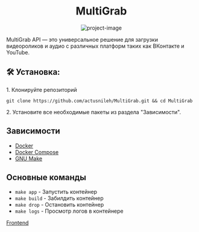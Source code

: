 <h1 align="center" id="title">MultiGrab</h1>

<p align="center"><img src="https://socialify.git.ci/actusnileh/MultiGrab/image?font=Inter&language=1&logo=https%3A%2F%2Fi.ibb.co%2Fzmb0Sym%2F51454cdae7db.png&name=1&pattern=Signal&stargazers=1&theme=Auto" alt="project-image"></p>

<p id="description">MultiGrab API — это универсальное решение для загрузки видеороликов и аудио с различных платформ таких как ВКонтакте и YouTube.</p>

<h2>🛠️ Установка:</h2>

<p>1. Клонируйте репозиторий</p>

```
git clone https://github.com/actusnileh/MultiGrab.git && cd MultiGrab
```

<p>2. Установите все необходимые пакеты из раздела "Зависимости".</p>
  
<h2> Зависимости </h2>

- [Docker](https://www.docker.com/get-started)
- [Docker Compose](https://docs.docker.com/compose/install/)
- [GNU Make](https://www.gnu.org/software/make/)


<h2> Основные команды </h2>

* `make app` - Запустить контейнер
* `make build` - Забилдить контейнер
* `make drop` - Остановить контейнер
* `make logs` - Просмотр логов в контейнере

[Frontend](https://github.com/PxrpGill/multi_grab_frontend)
